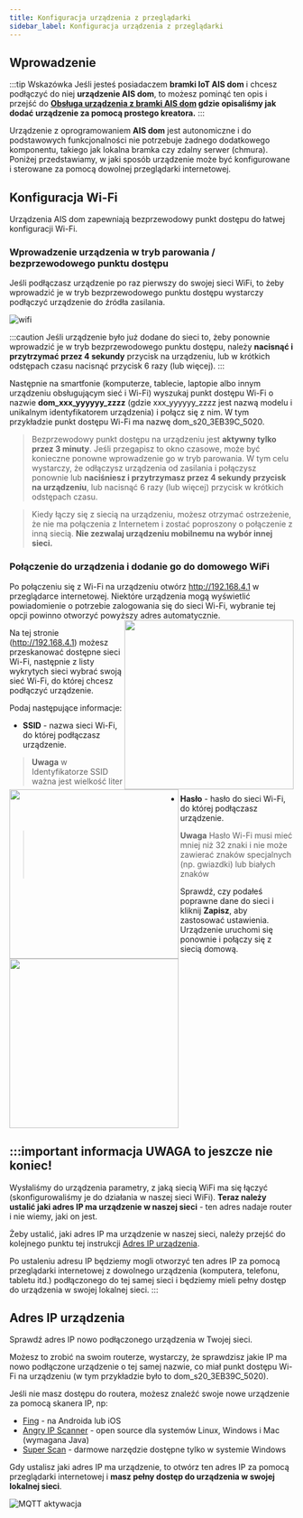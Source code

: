 ```yaml
---
title: Konfiguracja urządzenia z przeglądarki
sidebar_label: Konfiguracja urządzenia z przeglądarki
---
```


## Wprowadzenie

:::tip Wskazówka
Jeśli jesteś posiadaczem **bramki IoT AIS dom** i chcesz podłączyć do niej **urządzenie AIS dom**, to możesz pominąć ten opis i przejść do **[Obsługa urządzenia z bramki AIS dom](/docs/ais_iot_gate) gdzie opisaliśmy jak dodać urządzenie za pomocą prostego kreatora.**
:::

Urządzenie z oprogramowaniem **AIS dom** jest autonomiczne i do podstawowych funkcjonalności nie potrzebuje żadnego dodatkowego komponentu, takiego jak lokalna bramka czy zdalny serwer (chmura). Poniżej przedstawiamy, w jaki sposób urządzenie może być konfigurowane i sterowane za pomocą dowolnej przeglądarki internetowej.

## Konfiguracja Wi-Fi

Urządzenia AIS dom zapewniają bezprzewodowy punkt dostępu do łatwej konfiguracji Wi-Fi.

### Wprowadzenie urządzenia w tryb parowania / bezprzewodowego punktu dostępu

Jeśli podłączasz urządzenie po raz pierwszy do swojej sieci WiFi, to żeby wprowadzić je w tryb bezprzewodowego punktu dostępu wystarczy podłączyć urządzenie do źródła zasilania.

![wifi](/img/en/iot/iot_ais_dom_wifi_step1.png)


:::caution
Jeśli urządzenie było już dodane do sieci to, żeby ponownie wprowadzić je w tryb bezprzewodowego punktu dostępu, należy **nacisnąć i przytrzymać przez 4 sekundy** przycisk na urządzeniu, lub w krótkich odstępach czasu nacisnąć przycisk 6 razy (lub więcej).
:::

Następnie na smartfonie (komputerze, tablecie, laptopie albo innym urządzeniu obsługującym sieć i Wi-Fi) wyszukaj punkt dostępu Wi-Fi o nazwie **dom_xxx_yyyyyy_zzzz** (gdzie xxx_yyyyyy_zzzz jest nazwą modelu i unikalnym identyfikatorem urządzenia) i połącz się z nim. W tym przykładzie punkt dostępu Wi-Fi ma nazwę dom_s20_3EB39C_5020.



> Bezprzewodowy punkt dostępu na urządzeniu jest **aktywny tylko przez 3 minuty**. Jeśli przegapisz to okno czasowe, może być konieczne ponowne wprowadzenie go w tryb parowania.
W tym celu wystarczy, że odłączysz urządzenia od zasilania i połączysz ponownie lub **naciśniesz i przytrzymasz przez 4 sekundy przycisk na urządzeniu**, lub nacisnąć 6 razy (lub więcej) przycisk w krótkich odstępach czasu.


> Kiedy łączy się z siecią na urządzeniu, możesz otrzymać ostrzeżenie, że nie ma połączenia z Internetem i zostać poproszony o połączenie z inną siecią. **Nie zezwalaj urządzeniu mobilnemu na wybór innej sieci.**


### Połączenie do urządzenia i dodanie go do domowego WiFi

Po połączeniu się z Wi-Fi na urządzeniu otwórz http://192.168.4.1 w przeglądarce internetowej.
Niektóre urządzenia mogą wyświetlić powiadomienie o potrzebie zalogowania się do sieci Wi-Fi, wybranie tej opcji powinno otworzyć powyższy adres automatycznie.
<img src="/img/en/iot/iot_ais_dom_wifi_step2.png" width="300px" align="right"/>

Na tej stronie (http://192.168.4.1) możesz przeskanować dostępne sieci Wi-Fi, następnie z listy wykrytych sieci wybrać swoją sieć Wi-Fi, do której chcesz podłączyć urządzenie.
<img src="/img/en/iot/iot_ais_dom_wifi_step3.png" width="300px" align="left"/>


Podaj następujące informacje:
- **SSID** - nazwa sieci Wi-Fi, do której podłączasz urządzenie.
> **Uwaga** w Identyfikatorze SSID ważna jest wielkość liter
- **Hasło** - hasło do sieci Wi-Fi, do której podłączasz urządzenie.
> **Uwaga** Hasło Wi-Fi musi mieć mniej niż 32 znaki i nie może zawierać znaków specjalnych (np. gwiazdki) lub białych znaków

Sprawdź, czy podałeś poprawne dane do sieci i kliknij **Zapisz**, aby zastosować ustawienia. Urządzenie uruchomi się ponownie i połączy się z siecią domową.
<img src="/img/en/iot/iot_ais_dom_wifi_step4.png" width="300px" align="center"/>



:::important informacja
**UWAGA to jeszcze nie koniec!**
-----
Wysłaliśmy do urządzenia parametry, z jaką siecią WiFi ma się łączyć (skonfigurowaliśmy je do działania w naszej sieci WiFi). **Teraz należy ustalić jaki adres IP ma urządzenie w naszej sieci** - ten adres nadaje router i nie wiemy, jaki on jest.

Żeby ustalić, jaki adres IP ma urządzenie w naszej sieci, należy przejść do kolejnego punktu tej instrukcji [Adres IP urządzenia](/docs/ais_iot_browser#adres-ip-urządzenia).

Po ustaleniu adresu IP będziemy mogli otworzyć ten adres IP za pomocą przeglądarki internetowej z dowolnego urządzenia (komputera, telefonu, tabletu itd.) podłączonego do tej samej sieci i będziemy mieli pełny dostęp do urządzenia w swojej lokalnej sieci.
:::

## Adres IP urządzenia

Sprawdź adres IP nowo podłączonego urządzenia w Twojej sieci.

Możesz to zrobić na swoim routerze, wystarczy, że sprawdzisz jakie IP ma nowo podłączone urządzenie o tej samej nazwie, co miał punkt dostępu Wi-Fi na urządzeniu (w tym przykładzie było to dom_s20_3EB39C_5020).

Jeśli nie masz dostępu do routera, możesz znaleźć swoje nowe urządzenie za pomocą skanera IP, np:

* [Fing](https://www.fing.com/products/) - na Androida lub iOS
* [Angry IP Scanner](https://angryip.org/) - open source dla systemów Linux, Windows i Mac (wymagana Java)
* [Super Scan](https://sectools.org/tool/superscan/) - darmowe narzędzie dostępne tylko w systemie Windows

Gdy ustalisz jaki adres IP ma urządzenie, to otwórz ten adres IP za pomocą przeglądarki internetowej i **masz pełny dostęp do urządzenia w swojej lokalnej sieci**.

![MQTT aktywacja](/img/en/iot/iot_web_app.png)
